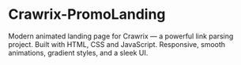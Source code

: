 # Crawrix-PromoLanding
Modern animated landing page for Crawrix — a powerful link parsing project.  Built with HTML, CSS and JavaScript. Responsive, smooth animations, gradient styles, and a sleek UI.
